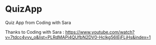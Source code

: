 # QuizApp
Quiz App from Coding with Sara

Thanks to Coding with Sara : https://www.youtube.com/watch?v=7tdcc4vvv_o&list=PLRdMAPi4QUfbN2DV0-Hclkg56IEjFLjHs&index=1
